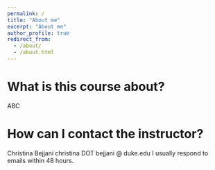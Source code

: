 ```yaml
---
permalink: /
title: "About me"
excerpt: "About me"
author_profile: true
redirect_from: 
  - /about/
  - /about.html
---
```


# What is this course about?

ABC

# How can I contact the instructor?

Christina Bejjani
christina DOT bejjani @ duke.edu
I usually respond to emails within 48 hours.

